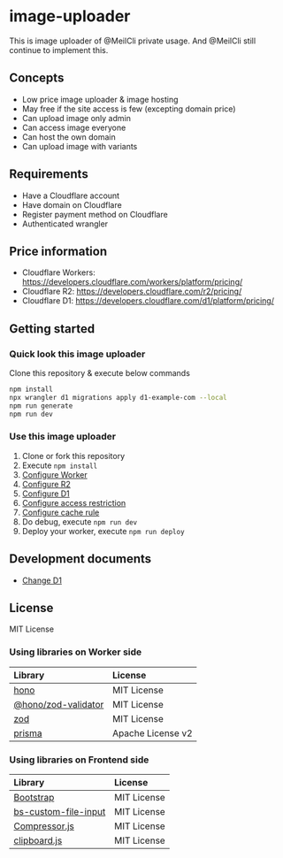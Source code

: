 # image-uploader
This is image uploader of @MeilCli private usage. And @MeilCli still continue to implement this.

## Concepts
- Low price image uploader & image hosting
- May free if the site access is few (excepting domain price)
- Can upload image only admin
- Can access image everyone
- Can host the own domain
- Can upload image with variants

## Requirements
- Have a Cloudflare account
- Have domain on Cloudflare
- Register payment method on Cloudflare
- Authenticated wrangler

## Price information
- Cloudflare Workers: https://developers.cloudflare.com/workers/platform/pricing/
- Cloudflare R2: https://developers.cloudflare.com/r2/pricing/
- Cloudflare D1: https://developers.cloudflare.com/d1/platform/pricing/

## Getting started
### Quick look this image uploader
Clone this repository & execute below commands
```sh
npm install
npx wrangler d1 migrations apply d1-example-com --local
npm run generate
npm run dev
```

### Use this image uploader
1. Clone or fork this repository
1. Execute `npm install`
1. [Configure Worker](./docs/configure-worker.md)
1. [Configure R2](./docs/configure-r2.md)
1. [Configure D1](./docs/configure-d1.md)
1. [Configure access restriction](./docs/configure-access-restriction.md)
1. [Configure cache rule](./docs/configure-cache-rule.md)
1. Do debug, execute `npm run dev`
1. Deploy your worker, execute `npm run deploy`

## Development documents
- [Change D1](./docs/change-d1.md)

## License
MIT License

### Using libraries on Worker side
|Library|License|
|:--|:--|
|[hono](https://github.com/honojs/hono)|MIT License|
|[@hono/zod-validator](https://github.com/honojs/middleware/tree/main/packages/zod-validator)|MIT License|
|[zod](https://github.com/colinhacks/zod)|MIT License|
|[prisma](https://github.com/prisma/prisma)|Apache License v2|

### Using libraries on Frontend side
|Library|License|
|:--|:--|
|[Bootstrap](https://github.com/twbs/bootstrap)|MIT License|
|[bs-custom-file-input](https://github.com/Johann-S/bs-custom-file-input)|MIT License|
|[Compressor.js](https://github.com/fengyuanchen/compressorjs)|MIT License|
|[clipboard.js](https://github.com/zenorocha/clipboard.js)|MIT License|